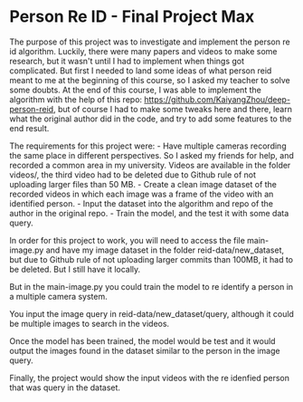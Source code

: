 # Person Re ID - Final Project Max

The purpose of this project was to investigate and implement the person re id algorithm. Luckily, there were many papers and videos to make some research, but it wasn't until I had to implement when things got complicated. But first I needed to land some ideas of what person reid meant to me at the beginning of this course, so I asked my teacher to solve some doubts. At the end of this course, I was able to implement the algorithm with the help of this repo: https://github.com/KaiyangZhou/deep-person-reid, but of course I had to make some tweaks here and there, learn what the original author did in the code, and try to add some features to the end result.

The requirements for this project were:
    - Have multiple cameras recording the same place in different perspectives. So I asked my friends for help, and recorded a common area in my university. Videos are available in the folder videos/, the third video had to be deleted due to Github rule of not uploading larger files than 50 MB.
    - Create a clean image dataset of the recorded videos in which each image was a frame of the video with an identified person.
    - Input the dataset into the algorithm and repo of the author in the original repo.
    - Train the model, and the test it with some data query.

In order for this project to work, you will need to access the file main-image.py and have my image dataset in the folder reid-data/new_dataset, but due to Github rule of not uploading larger commits than 100MB, it had to be deleted. But I still have it locally.

But in the main-image.py you could train the model to re identify a person in a multiple camera system.

You input the image query in reid-data/new_dataset/query, although it could be multiple images to search in the videos.

Once the model has been trained, the model would be test and it would output the images found in the dataset similar to the person in the image query.

Finally, the project would show the input videos with the re idenfied person that was query in the dataset.
